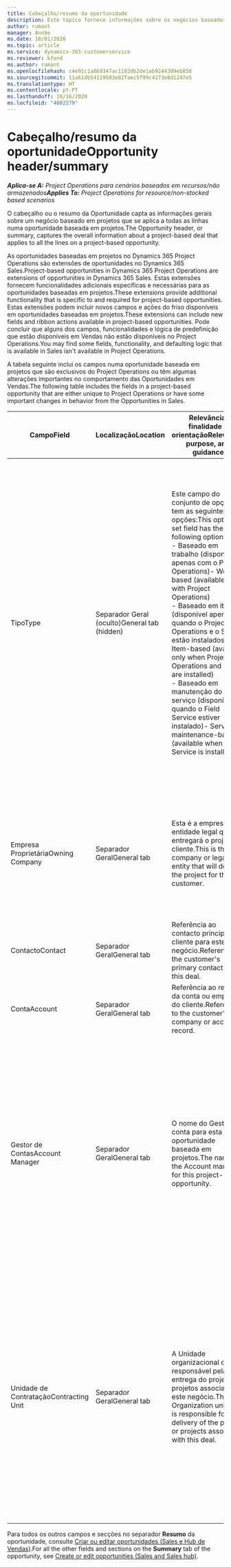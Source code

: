 ```yaml
---
title: Cabeçalho/resumo da oportunidade
description: Este tópico fornece informações sobre os negócios baseados em projetos e as linhas de oportunidade baseadas em projetos.
author: rumant
manager: Annbe
ms.date: 10/01/2020
ms.topic: article
ms.service: dynamics-365-customerservice
ms.reviewer: kfend
ms.author: rumant
ms.openlocfilehash: c4e91c1a869347ac1182db2de1ab9244309eb856
ms.sourcegitcommit: 11a61db54119503e82faec5f99c4273e8d1247e5
ms.translationtype: HT
ms.contentlocale: pt-PT
ms.lasthandoff: 10/16/2020
ms.locfileid: "4082279"
---
```

# <a name="opportunity-headersummary"></a><span data-ttu-id="744c8-103">Cabeçalho/resumo da oportunidade</span><span class="sxs-lookup"><span data-stu-id="744c8-103">Opportunity header/summary</span></span>

<span data-ttu-id="744c8-104">_**Aplica-se A:** Project Operations para cenários baseados em recursos/não armazenados_</span><span class="sxs-lookup"><span data-stu-id="744c8-104">_**Applies To:** Project Operations for resource/non-stocked based scenarios_</span></span>


<span data-ttu-id="744c8-105">O cabeçalho ou o resumo da Oportunidade capta as informações gerais sobre um negócio baseado em projetos que se aplica a todas as linhas numa oportunidade baseada em projetos.</span><span class="sxs-lookup"><span data-stu-id="744c8-105">The Opportunity header, or summary, captures the overall information about a project-based deal that applies to all the lines on a project-based opportunity.</span></span>

<span data-ttu-id="744c8-106">As oportunidades baseadas em projetos no Dynamics 365 Project Operations são extensões de oportunidades no Dynamics 365 Sales.</span><span class="sxs-lookup"><span data-stu-id="744c8-106">Project-based opportunities in Dynamics 365 Project Operations are extensions of opportunities in Dynamics 365 Sales.</span></span> <span data-ttu-id="744c8-107">Estas extensões fornecem funcionalidades adicionais específicas e necessárias para as oportunidades baseadas em projetos.</span><span class="sxs-lookup"><span data-stu-id="744c8-107">These extensions provide additional functionality that is specific to and required for project-based opportunities.</span></span> <span data-ttu-id="744c8-108">Estas extensões podem incluir novos campos e ações do friso disponíveis em oportunidades baseadas em projetos.</span><span class="sxs-lookup"><span data-stu-id="744c8-108">These extensions can include new fields and ribbon actions available in project-based opportunities.</span></span> <span data-ttu-id="744c8-109">Pode concluir que alguns dos campos, funcionalidades e lógica de predefinição que estão disponíveis em Vendas não estão disponíveis no Project Operations.</span><span class="sxs-lookup"><span data-stu-id="744c8-109">You may find some fields, functionality, and defaulting logic that is available in Sales isn't available in Project Operations.</span></span>

<span data-ttu-id="744c8-110">A tabela seguinte inclui os campos numa oportunidade baseada em projetos que são exclusivos do Project Operations ou têm algumas alterações importantes no comportamento das Oportunidades em Vendas.</span><span class="sxs-lookup"><span data-stu-id="744c8-110">The following table includes the fields in a project-based opportunity that are either unique to Project Operations or have some important changes in behavior from the Opportunities in Sales.</span></span>

| <span data-ttu-id="744c8-111">**Campo**</span><span class="sxs-lookup"><span data-stu-id="744c8-111">**Field**</span></span> | <span data-ttu-id="744c8-112">**Localização**</span><span class="sxs-lookup"><span data-stu-id="744c8-112">**Location**</span></span> | <span data-ttu-id="744c8-113">**Relevância, finalidade e orientação**</span><span class="sxs-lookup"><span data-stu-id="744c8-113">**Relevance, purpose, and guidance**</span></span> | <span data-ttu-id="744c8-114">**Impacto a jusante**</span><span class="sxs-lookup"><span data-stu-id="744c8-114">**Downstream impact**</span></span> |
| --- | --- | --- | --- |
| <span data-ttu-id="744c8-115">Tipo</span><span class="sxs-lookup"><span data-stu-id="744c8-115">Type</span></span> | <span data-ttu-id="744c8-116">Separador Geral (oculto)</span><span class="sxs-lookup"><span data-stu-id="744c8-116">General tab (hidden)</span></span> | <span data-ttu-id="744c8-117">Este campo do conjunto de opções tem as seguintes opções:</span><span class="sxs-lookup"><span data-stu-id="744c8-117">This option set field has the following options:</span></span></br><span data-ttu-id="744c8-118">- Baseado em trabalho (disponível apenas com o Project Operations)</span><span class="sxs-lookup"><span data-stu-id="744c8-118">- Work-based (available only with Project Operations)</span></span></br><span data-ttu-id="744c8-119">- Baseado em item (disponível apenas quando o Project Operations e o Sales estão instalados)</span><span class="sxs-lookup"><span data-stu-id="744c8-119">- Item-based (available only when Project Operations and Sales are installed)</span></span></br><span data-ttu-id="744c8-120">- Baseado em manutenção do serviço (disponível quando o Field Service estiver instalado)</span><span class="sxs-lookup"><span data-stu-id="744c8-120">- Service maintenance-based (available when Field Service is installed)</span></span> | <span data-ttu-id="744c8-121">Quando utiliza o Project Operations, este valor de campo é definido automaticamente como **Baseado em trabalho** , que classifica a Oportunidade como baseada em projetos.</span><span class="sxs-lookup"><span data-stu-id="744c8-121">When you use Project Operations, this field value is automatically set to **Work-based** which classifies the Opportunity as project-based.</span></span> <span data-ttu-id="744c8-122">Uma oportunidade deve ser baseada em projetos para ativar todas as funcionalidades e extensões específicas do projeto no processo de vendas a jusante para este negócio.</span><span class="sxs-lookup"><span data-stu-id="744c8-122">An Opportunity should be project-based to enable all project-specific extensions and functionality in the downstream sales process for this deal.</span></span> |
| <span data-ttu-id="744c8-123">Empresa Proprietária</span><span class="sxs-lookup"><span data-stu-id="744c8-123">Owning Company</span></span> | <span data-ttu-id="744c8-124">Separador Geral</span><span class="sxs-lookup"><span data-stu-id="744c8-124">General tab</span></span> | <span data-ttu-id="744c8-125">Esta é a empresa ou entidade legal que entregará o projeto ao cliente.</span><span class="sxs-lookup"><span data-stu-id="744c8-125">This is the company or legal entity that will deliver the project for the customer.</span></span> | <span data-ttu-id="744c8-126">Estas informações do campo serão copiadas para o campo correspondente na proposta do Projeto que é criada a partir desta Oportunidade.</span><span class="sxs-lookup"><span data-stu-id="744c8-126">This field information will be copied to the corresponding field on the Project quote that is created from this Opportunity.</span></span> |
| <span data-ttu-id="744c8-127">Contacto</span><span class="sxs-lookup"><span data-stu-id="744c8-127">Contact</span></span> | <span data-ttu-id="744c8-128">Separador Geral</span><span class="sxs-lookup"><span data-stu-id="744c8-128">General tab</span></span> | <span data-ttu-id="744c8-129">Referência ao contacto principal do cliente para este negócio.</span><span class="sxs-lookup"><span data-stu-id="744c8-129">Reference to the customer's primary contact for this deal.</span></span> | |
| <span data-ttu-id="744c8-130">Conta</span><span class="sxs-lookup"><span data-stu-id="744c8-130">Account</span></span> | <span data-ttu-id="744c8-131">Separador Geral</span><span class="sxs-lookup"><span data-stu-id="744c8-131">General tab</span></span> | <span data-ttu-id="744c8-132">Referência ao registo da conta ou empresa do cliente.</span><span class="sxs-lookup"><span data-stu-id="744c8-132">Reference to the customer's company or account record.</span></span> | |
| <span data-ttu-id="744c8-133">Gestor de Contas</span><span class="sxs-lookup"><span data-stu-id="744c8-133">Account Manager</span></span> | <span data-ttu-id="744c8-134">Separador Geral</span><span class="sxs-lookup"><span data-stu-id="744c8-134">General tab</span></span> | <span data-ttu-id="744c8-135">O nome do Gestor de conta para esta oportunidade baseada em projetos.</span><span class="sxs-lookup"><span data-stu-id="744c8-135">The name of the Account manager for this project-based opportunity.</span></span> | <span data-ttu-id="744c8-136">O Gestor de conta é responsável pela gestão da relação com o cliente até à conclusão deste projeto.</span><span class="sxs-lookup"><span data-stu-id="744c8-136">The Account manager is responsible for managing the relationship with the customer through the completion of this project.</span></span> <span data-ttu-id="744c8-137">Baseado no registo de recurso reservável associado ao Gestor de conta, a unidade de contratação é assumida por predefinição.</span><span class="sxs-lookup"><span data-stu-id="744c8-137">Based on the bookable resource record tied to the Account manager, the contracting unit is defaulted.</span></span> |
| <span data-ttu-id="744c8-138">Unidade de Contratação</span><span class="sxs-lookup"><span data-stu-id="744c8-138">Contracting Unit</span></span> | <span data-ttu-id="744c8-139">Separador Geral</span><span class="sxs-lookup"><span data-stu-id="744c8-139">General tab</span></span> | <span data-ttu-id="744c8-140">A Unidade organizacional que é responsável pela entrega do projeto ou projetos associados a este negócio.</span><span class="sxs-lookup"><span data-stu-id="744c8-140">The Organization unit that is responsible for the delivery of the project or projects associated with this deal.</span></span> | <span data-ttu-id="744c8-141">A unidade de contratação é a divisão da empresa que executará os projetos após o fecho do negócio.</span><span class="sxs-lookup"><span data-stu-id="744c8-141">The contracting unit is the division of the company that will complete the project(s) after the deal is closed.</span></span> <span data-ttu-id="744c8-142">Todas as unidades de contratação têm uma moeda, e esta moeda é utilizada para reportar os custos estimados e reais incorridos durante o projeto.</span><span class="sxs-lookup"><span data-stu-id="744c8-142">Every contracting unit has a currency, and this currency is used to report estimated and actual costs incurred during the project.</span></span> |

<span data-ttu-id="744c8-143">Para todos os outros campos e secções no separador **Resumo** da oportunidade, consulte [Criar ou editar oportunidades (Sales e Hub de Vendas)](https://docs.microsoft.com/dynamics365/sales-enterprise/create-edit-opportunity-sales).</span><span class="sxs-lookup"><span data-stu-id="744c8-143">For all the other fields and sections on the **Summary** tab of the opportunity, see [Create or edit opportunities (Sales and Sales hub)](https://docs.microsoft.com/dynamics365/sales-enterprise/create-edit-opportunity-sales).</span></span>
